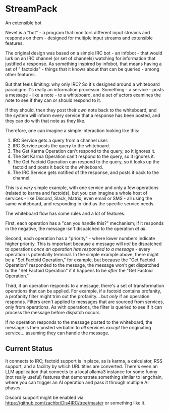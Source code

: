 # StreamPack

An extensible bot

Nevet is a "bot" - a program that monitors different input streams and responds on them - designed for multiple input
streams and extensible features.

The original design was based on a simple IRC bot - an infobot - that would lurk on an IRC channel (or set of channels)
watching for information that justified a response. As something inspired by infobot, that means having a set of "
factoids" - things that it knows about that can be queried - among other features.

But that feels limiting: why only IRC? So it's designed around a whiteboard paradigm: it's really an information
processor. Something - a service - posts a message - like a note - to a whiteboard, and a set of actors examines the
note to see if they can or should respond to it.

If they should, then they post their *own* note back to the whiteboard, and the system will inform every service that a
response has been posted, and they can do with that note as they like.

Therefore, one can imagine a simple interaction looking like this:

1. IRC Service gets a query from a channel user.
2. IRC Service posts the query to the whiteboard.
3. The Get Karma Operation can't respond to the query, so it ignores it.
4. The Set Karma Operation can't respond to the query, so it ignores it.
5. The Get Factoid Operation can respond to the query, so it looks up the factoid and posts it back to the whiteboard.
6. The IRC Service gets notified of the response, and posts it back to the channel.

This is a *very* simple example, with one service and only a few operations (related to karma and factoids), but you can
imagine a whole host of services - like Discord, Slack, Matrix, even email or SMS - all using the same whiteboard, and
responding in kind as the specific service needs.

The whiteboard flow has some rules and a lot of features.

First, each operation has a "can you handle this?" mechanism; if it responds in the negative, the message isn't
dispatched to the operation *at all*.

Second, each operation has a "priority" - where lower numbers indicate higher priority. This is important because a
message will *not* be dispatched to operations *once an operation has responded to a message* - every operation is
potentially terminal. In the simple example above, there might be a "Set Factoid Operation," for example, but because
the "Get Factoid Operation" responded to the message, the message won't get dispatched to the "Set Factoid Operation" if
it happens to be *after* the "Get Factoid Operation."

Third, if an operation responds to a message, there's a set of transformation operations that can be applied. For
example, if a factoid contains profanity, a profanity filter might trim out the profanity... but *only* if an operation
responds. Filters aren't applied to messages that are sourced from services, only from operations. As with operations,
the filter is queried to see if it can process the message before dispatch occurs.

If *no* operation responds to the message posted to the whiteboard, the message is then posted verbatim to *all*
services *except* the originating service... assuming they can handle the message.

## Current Status

It connects to IRC; factoid support is in place, as is karma, a calculator, RSS support, and a facility by which URL
titles are converted. There's even an LLM application that connects to a local
ollama3 instance for some funny (not really useful) features that demonstrate something similar to langchain, where you
can trigger an AI operation and pass it through multiple AI phases.

Discord support might be enabled via https://github.com/zachbr/Dis4IRC/tree/master or something like it.
